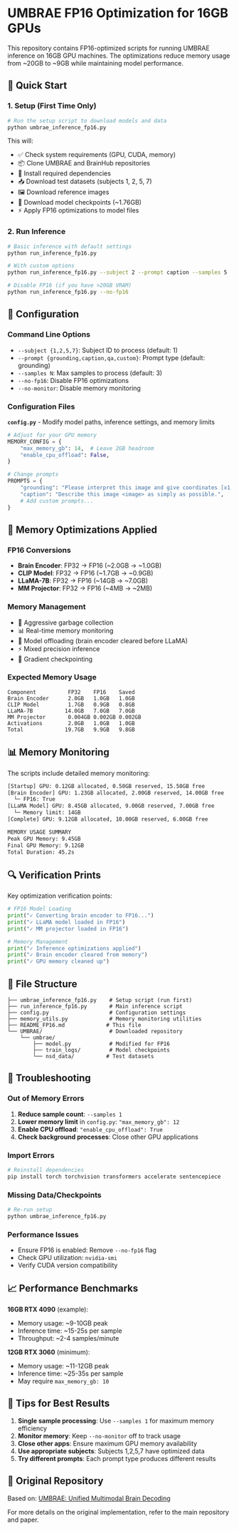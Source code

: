 # UMBRAE FP16 Optimization for 16GB GPUs

This repository contains FP16-optimized scripts for running UMBRAE inference on 16GB GPU machines. The optimizations reduce memory usage from ~20GB to ~9GB while maintaining model performance.

## 🚀 Quick Start

### 1. Setup (First Time Only)
```bash
# Run the setup script to download models and data
python umbrae_inference_fp16.py
```

This will:
- ✅ Check system requirements (GPU, CUDA, memory)
- 📦 Clone UMBRAE and BrainHub repositories  
- 🔧 Install required dependencies
- 📥 Download test datasets (subjects 1, 2, 5, 7)
- 🖼️ Download reference images
- 💾 Download model checkpoints (~1.76GB)
- ⚡ Apply FP16 optimizations to model files

### 2. Run Inference
```bash
# Basic inference with default settings
python run_inference_fp16.py

# With custom options
python run_inference_fp16.py --subject 2 --prompt caption --samples 5

# Disable FP16 (if you have >20GB VRAM)
python run_inference_fp16.py --no-fp16
```

## 🔧 Configuration

### Command Line Options
- `--subject {1,2,5,7}`: Subject ID to process (default: 1)
- `--prompt {grounding,caption,qa,custom}`: Prompt type (default: grounding)
- `--samples N`: Max samples to process (default: 3)
- `--no-fp16`: Disable FP16 optimizations 
- `--no-monitor`: Disable memory monitoring

### Configuration Files

**`config.py`** - Modify model paths, inference settings, and memory limits
```python
# Adjust for your GPU memory
MEMORY_CONFIG = {
    "max_memory_gb": 14,  # Leave 2GB headroom
    "enable_cpu_offload": False,
}

# Change prompts
PROMPTS = {
    "grounding": "Please interpret this image and give coordinates [x1,y1,x2,y2] for each object you mention.",
    "caption": "Describe this image <image> as simply as possible.",
    # Add custom prompts...
}
```

## 💾 Memory Optimizations Applied

### FP16 Conversions
- **Brain Encoder**: FP32 → FP16 (~2.0GB → ~1.0GB)
- **CLIP Model**: FP32 → FP16 (~1.7GB → ~0.9GB)  
- **LLaMA-7B**: FP32 → FP16 (~14GB → ~7.0GB)
- **MM Projector**: FP32 → FP16 (~4MB → ~2MB)

### Memory Management
- 🧹 Aggressive garbage collection
- 📊 Real-time memory monitoring
- 🔄 Model offloading (brain encoder cleared before LLaMA)
- ⚡ Mixed precision inference
- 💨 Gradient checkpointing

### Expected Memory Usage
```
Component          FP32    FP16    Saved
Brain Encoder      2.0GB   1.0GB   1.0GB
CLIP Model         1.7GB   0.9GB   0.8GB  
LLaMA-7B          14.0GB   7.0GB   7.0GB
MM Projector       0.004GB 0.002GB 0.002GB
Activations        2.0GB   1.0GB   1.0GB
Total             19.7GB   9.9GB   9.8GB
```

## 📊 Memory Monitoring

The scripts include detailed memory monitoring:

```bash
[Startup] GPU: 0.12GB allocated, 0.50GB reserved, 15.50GB free
[Brain Encoder] GPU: 1.23GB allocated, 2.00GB reserved, 14.00GB free
  └─ FP16: True
[LLaMA Model] GPU: 8.45GB allocated, 9.00GB reserved, 7.00GB free
  └─ Memory limit: 14GB
[Complete] GPU: 9.12GB allocated, 10.00GB reserved, 6.00GB free

MEMORY USAGE SUMMARY
Peak GPU Memory: 9.45GB
Final GPU Memory: 9.12GB
Total Duration: 45.2s
```

## 🔍 Verification Prints

Key optimization verification points:

```python
# FP16 Model Loading
print("✓ Converting brain encoder to FP16...")
print("✓ LLaMA model loaded in FP16")  
print("✓ MM projector loaded in FP16")

# Memory Management
print("✓ Inference optimizations applied")
print("✓ Brain encoder cleared from memory")
print("✓ GPU memory cleaned up")
```

## 📂 File Structure

```
├── umbrae_inference_fp16.py    # Setup script (run first)
├── run_inference_fp16.py       # Main inference script  
├── config.py                   # Configuration settings
├── memory_utils.py             # Memory monitoring utilities
├── README_FP16.md             # This file
└── UMBRAE/                     # Downloaded repository
    └── umbrae/
        ├── model.py            # Modified for FP16
        ├── train_logs/         # Model checkpoints
        └── nsd_data/          # Test datasets
```

## 🐛 Troubleshooting

### Out of Memory Errors
1. **Reduce sample count**: `--samples 1`
2. **Lower memory limit** in `config.py`: `"max_memory_gb": 12`
3. **Enable CPU offload**: `"enable_cpu_offload": True`
4. **Check background processes**: Close other GPU applications

### Import Errors
```bash
# Reinstall dependencies
pip install torch torchvision transformers accelerate sentencepiece
```

### Missing Data/Checkpoints
```bash
# Re-run setup
python umbrae_inference_fp16.py
```

### Performance Issues
- Ensure FP16 is enabled: Remove `--no-fp16` flag
- Check GPU utilization: `nvidia-smi`
- Verify CUDA version compatibility

## 📈 Performance Benchmarks

**16GB RTX 4090** (example):
- Memory usage: ~9-10GB peak
- Inference time: ~15-25s per sample
- Throughput: ~2-4 samples/minute

**12GB RTX 3060** (minimum):
- Memory usage: ~11-12GB peak  
- Inference time: ~25-35s per sample
- May require `max_memory_gb: 10`

## 🎯 Tips for Best Results

1. **Single sample processing**: Use `--samples 1` for maximum memory efficiency
2. **Monitor memory**: Keep `--no-monitor` off to track usage
3. **Close other apps**: Ensure maximum GPU memory availability
4. **Use appropriate subjects**: Subjects 1,2,5,7 have optimized data
5. **Try different prompts**: Each prompt type produces different results

## 🔗 Original Repository

Based on: [UMBRAE: Unified Multimodal Brain Decoding](https://github.com/weihaox/UMBRAE)

For more details on the original implementation, refer to the main repository and paper. 